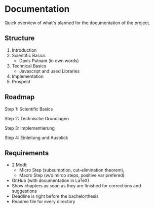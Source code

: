 # Documentation

Quick overview of what's planned for the documentation of the project.

## Structure

1. Introduction
2. Scientific Basics
   - Davis Putnam (in own words)
3. Technical Basics
   - Javascript and used Libraries
4. Implementation
5. Prospect

## Roadmap

Step 1: Scientific Basics

Step 2: Technische Grundlagen

Step 3: Implementierung

Step 4: Einleitung und Ausblick

## Requirements

- 2 Modi:
  - Micro Step (subsumption, cut-elimination theorem),
  - Macro Step (w/o mirco steps, positive var prefered)
- GitHub (with documentation in LaTeX)
- Show chapters as soon as they are finished for corrections and suggestions
- Deadline is right before the bachelorthesis
- Readme file for every directory